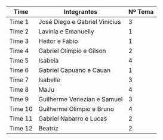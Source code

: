 | Time | Integrantes | Nº Tema|
|------|-------------|--------|
| Time 1|José Diego e Gabriel Vinícius|3|
| Time 2|Lavínia e Emanuelly|1|
| Time 3|Heitor e Fábio|1|
| Time 4|Gabriel Olímpio e Gilson|2|
| Time 5|Isabela|4|
| Time 6|Gabriel Capuano e Cauan|1|
| Time 7|Isabelle|3|
| Time 8|MaJu|4|
| Time 9|Guilherme Venezian e Samuel|3|
| Time 10|Guilherme Olímpio e Bruno|4|
| Time 11|Gabriel Nabarro e Lucas|2|
| Time 12|Beatriz|2|

